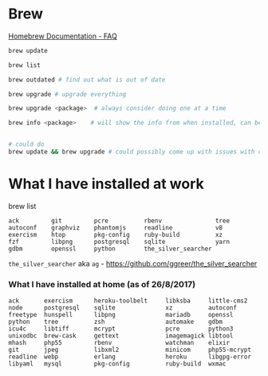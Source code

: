 # Brew

[Homebrew Documentation - FAQ](https://docs.brew.sh/FAQ)

```bash
brew update

brew list

brew outdated # find out what is out of date

brew upgrade # upgrade everything

brew upgrade <package>  # always consider doing one at a time

brew info <package>    # will show the info from when installed, can be useful for postgres start / stop commands


# could do
brew update && brew upgrade # could possibly come up with issues with doing this
 ```


# What I have installed at work

brew list
```
ack         git         pcre          rbenv               tree
autoconf    graphviz    phantomjs     readline            v8
exercism    htop        pkg-config    ruby-build          xz
fzf         libpng      postgresql    sqlite              yarn
gdbm        openssl     python        the_silver_searcher
```

`the_silver_searcher` aka `ag` - https://github.com/ggreer/the_silver_searcher


### What I have installed at home (as of 26/8/2017)

```
ack       exercism      heroku-toolbelt     libksba     little-cms2
node      postgresql    sqlite              xz          autoconf
freetype  hunspell      libpng              mariadb     openssl
python    tree          zsh                 automake    gdbm
icu4c     libtiff       mcrypt              pcre        python3
unixodbc  brew-cask     gettext             imagemagick libtool
mhash     php55         rbenv               watchman    elixir
git       jpeg          libxml2             minicom     php55-mcrypt
readline  webp          erlang              heroku      libgpg-error
libyaml   mysql         pkg-config          ruby-build  wxmac
```
